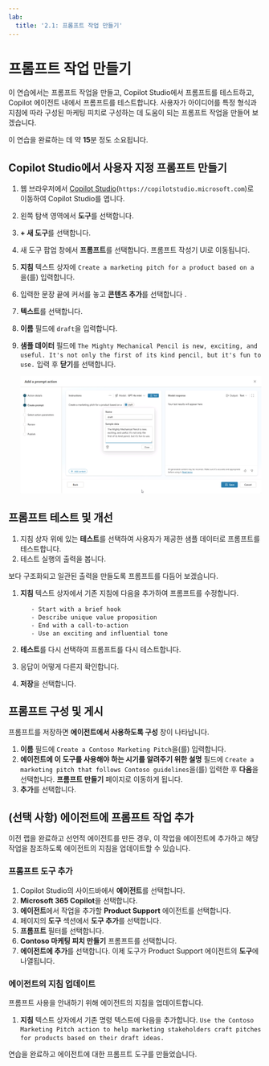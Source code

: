 ```yaml
---
lab:
  title: '2.1: 프롬프트 작업 만들기'
---
```


# 프롬프트 작업 만들기

이 연습에서는 프롬프트 작업을 만들고, Copilot Studio에서 프롬프트를 테스트하고, Copilot 에이전트 내에서 프롬프트를 테스트합니다. 사용자가 아이디어를 특정 형식과 지침에 따라 구성된 마케팅 피치로 구성하는 데 도움이 되는 프롬프트 작업을 만들어 보겠습니다.

이 연습을 완료하는 데 약 **15**분 정도 소요됩니다.

## Copilot Studio에서 사용자 지정 프롬프트 만들기

1. 웹 브라우저에서 [Copilot Studio](https://copilotstudio.microsoft.com)(`https://copilotstudio.microsoft.com`)로 이동하여 Copilot Studio를 엽니다.
1. 왼쪽 탐색 영역에서 **도구**를 선택합니다.
1. **+ 새 도구**를 선택합니다.
1. 새 도구 팝업 창에서 **프롬프트**를 선택합니다. 프롬프트 작성기 UI로 이동됩니다.
1. **지침** 텍스트 상자에 `Create a marketing pitch for a product based on a `을(를) 입력합니다.
1. 입력한 문장 끝에 커서를 놓고 **콘텐츠 추가**를 선택합니다 .
1. **텍스트**를 선택합니다.
1. **이름** 필드에 `draft`을 입력합니다.
1.  **샘플 데이터** 필드에 `The Mighty Mechanical Pencil is new, exciting, and useful. It's not only the first of its kind pencil, but it's fun to use.` 입력 후 **닫기**를 선택합니다.

    ![Copilot Studio의 프롬프트 작성기 UI에서 입력 변수가 "draft"라는 이름으로 구성되는 것을 보여 주는 스크린샷.](../Media/prompt-action-input.png)

## 프롬프트 테스트 및 개선

1. 지침 상자 위에 있는 **테스트**를 선택하여 사용자가 제공한 샘플 데이터로 프롬프트를 테스트합니다.
1. 테스트 실행의 출력을 봅니다.

보다 구조화되고 일관된 출력을 만들도록 프롬프트를 다듬어 보겠습니다.

1. **지침** 텍스트 상자에서 기존 지침에 다음을 추가하여 프롬프트를 수정합니다.

    ```The pitch should follow the following Contoso guidelines:
       - Start with a brief hook
       - Describe unique value proposition
       - End with a call-to-action
       - Use an exciting and influential tone
    ```

1. **테스트**를 다시 선택하여 프롬프트를 다시 테스트합니다.
1. 응답이 어떻게 다른지 확인합니다.
1. **저장**을 선택합니다.

## 프롬프트 구성 및 게시

프롬프트를 저장하면 **에이전트에서 사용하도록 구성** 창이 나타납니다.

1. **이름** 필드에 `Create a Contoso Marketing Pitch`을(를) 입력합니다.
1. **에이전트에 이 도구를 사용해야 하는 시기를 알려주기 위한 설명** 필드에 `Create a marketing pitch that follows Contoso guidelines`을(를) 입력한 후 **다음**을 선택합니다. **프롬프트 만들기** 페이지로 이동하게 됩니다.
1. **추가**를 선택합니다.

## (선택 사항) 에이전트에 프롬프트 작업 추가

이전 랩을 완료하고 선언적 에이전트를 만든 경우, 이 작업을 에이전트에 추가하고 해당 작업을 참조하도록 에이전트의 지침을 업데이트할 수 있습니다.

### 프롬프트 도구 추가

1. Copilot Studio의 사이드바에서 **에이전트**를 선택합니다.
1. **Microsoft 365 Copilot**을 선택합니다.
1. **에이전트**에서 작업을 추가할 **Product Support** 에이전트를 선택합니다.
1. 페이지의 **도구** 섹션에서 **도구 추가**를 선택합니다.
1. **프롬프트** 필터를 선택합니다.
1. **Contoso 마케팅 피치 만들기** 프롬프트를 선택합니다.
1. **에이전트에 추가**를 선택합니다. 이제 도구가 Product Support 에이전트의 **도구**에 나열됩니다.

### 에이전트의 지침 업데이트

프롬프트 사용을 안내하기 위해 에이전트의 지침을 업데이트합니다.

1. **지침** 텍스트 상자에서 기존 명령 텍스트에 다음을 추가합니다. `Use the Contoso Marketing Pitch action to help marketing stakeholders craft pitches for products based on their draft ideas.` 

연습을 완료하고 에이전트에 대한 프롬프트 도구를 만들었습니다.
